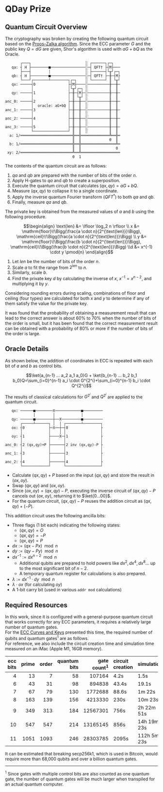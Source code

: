 # QDay Prize

## Quantum Circuit Overview

The cryptography was broken by creating the following quantum circuit based on the [Proos–Zalka algorithm](https://arxiv.org/abs/quant-ph/0301141).
Since the ECC parameter $G$ and the public key $Q=dG$ are given, Shor's algorithm is used with $aG+bQ$ as the Oracle.

```
       ┌───┐                         ░ ┌──────┐┌─┐   
   qa: ┤ H ├────────■────────────────░─┤ QFT† ├┤M├───
       ├───┤        │                ░ ├──────┤└╥┘┌─┐
   qb: ┤ H ├────────■────────────────░─┤ QFT† ├─╫─┤M├
       └───┘┌───────┴────────┐┌─┐    ░ └──────┘ ║ └╥┘
   qx: ─────┤0               ├┤M├────░──────────╫──╫─
            │                │└╥┘┌─┐ ░          ║  ║ 
   qy: ─────┤1               ├─╫─┤M├─░──────────╫──╫─
            │                │ ║ └╥┘ ░          ║  ║ 
anc_0: ─────┤2               ├─╫──╫──░──────────╫──╫─
            │  oracle: aG+bQ │ ║  ║  ░          ║  ║ 
anc_1: ─────┤3               ├─╫──╫──░──────────╫──╫─
            │                │ ║  ║  ░          ║  ║ 
anc_2: ─────┤4               ├─╫──╫──░──────────╫──╫─
            │                │ ║  ║  ░          ║  ║ 
anc_3: ─────┤5               ├─╫──╫──░──────────╫──╫─
            └────────────────┘ ║  ║  ░          ║  ║ 
  a: 1/════════════════════════╬══╬═════════════╩══╬═
                               ║  ║             0  ║ 
  b: 1/════════════════════════╬══╬════════════════╩═
                               ║  ║                0 
 xy: 2/════════════════════════╩══╩══════════════════
                               0  1                  
```

The contents of the quantum circuit are as follows:

1.   $qa$ and $qb$ are prepared with the number of bits of the order $n$.
2.   Apply H-gates to $qa$ and $qb$ to create a superposition.
3.   Execute the quantum circuit that calculates $(qx, qy)=aG+bQ$.
4.   Measure $(qx, qy)$ to collapse it to a single coordinate.
5.   Apply the inverse quantum Fourier transform ($QFT^†$) to both $qa$ and $qb$.
6.   Finally, measure $qa$ and $qb$.

The private key is obtained from the measured values of $a$ and $b$ using the following procedure.

```math
\begin{align}
\text{len} &= \lfloor \log_2 n \rfloor \\
x &= \mathrm{floor}\!\Bigg(\frac{a \cdot n}{2^{\text{len}}}\Bigg), \mathrm{ceil}\!\Bigg(\frac{a \cdot n}{2^{\text{len}}}\Bigg) \\
y &= \mathrm{floor}\!\Bigg(\frac{b \cdot n}{2^{\text{len}}}\Bigg), \mathrm{ceil}\!\Bigg(\frac{b \cdot n}{2^{\text{len}}}\Bigg) \\d &= x^{-1} \cdot y \pmod{n}
\end{align}
```

1. Let $len$ be the number of bits of the order $n$.
2. Scale $a$ to fit the range from $2^{\text{len}}$ to $n$.
3. Similarly, scale $b$.
4. Find the private key $d$ by calculating the inverse of $x$, $x^{-1}=x^{n-2}$, and multiplying it by $y$.

Considering rounding errors during scaling, combinations of floor and ceiling (four types) are calculated for both $x$ and $y$ to determine if any of them satisfy the value for the private key.

It was found that the probability of obtaining a measurement result that can lead to the correct answer is about 60% to 70% when the number of bits of the order is small, but it has been found that the correct measurement result can be obtained with a probability of 80% or more if the number of bits of the order is large.

## Oracle Details

As shown below, the addition of coordinates in ECC is repeated with each bit of $a$ and $b$ as control bits.

```math
\ket{a_{n-1} ... a_2 a_1 a_0}G + \ket{b_{n-1} ... b_2 b_1 b_0}Q=\sum_{i=0}^{n-1} a_i \cdot G^{2^i}+\sum_{i=0}^{n-1} b_i \cdot Q^{2^i}
```

The results of classical calculations for $G^{2^i}$ and $Q^{2^i}$ are applied to the quantum circuit.

```
   qx: ──────■────────X────────────■─────────
             │        │            │         
   qy: ──────■────────┼──X─────────■─────────
       ┌─────┴──────┐ │  │ ┌───────┴────────┐
   ox: ┤0           ├─X──┼─┤0               ├
       │            │    │ │                │
   oy: ┤1           ├────X─┤1               ├
       │            │      │                │
anc_0: ┤2 (qx,qy)+P ├──────┤2 inv (qx,qy)-P ├
       │            │      │                │
anc_1: ┤3           ├──────┤3               ├
       │            │      │                │
anc_2: ┤4           ├──────┤4               ├
       └────────────┘      └────────────────┘
```

-   Calculate $(qx, qy)+P$ based on the input $(qx, qy)$ and store the result in $(ox, oy)$.
-   Swap $(qx, qy)$ and $(ox, oy)$.
-   Since $(ox, oy)=(qx, qy)-P$, executing the inverse circuit of $(qx, qy)-P$ cancels out $(ox, oy)$, returning it to $\ket{0...00}$.
-   For the quantum circuit, $(qx, qy)-P$ reuses the addition circuit as $(qx, qy)+(-P)$.

This addition circuit uses the following ancilla bits:

- Three flags (1 bit each) indicating the following states:
    - $(qx, qy)=O$
    - $(qx, qy)=-P$
    - $(qx, qy)=P$
- $dx:=(qx-Px) \mod{n}$
- $dy:=(qy-Py) \mod{n}$
- $dx^{-1}:=dx^{n-2} \mod{n}$
    - Additional qubits are prepared to hold powers like $dx^2,dx^4,dx^8...$ up to the most significant bit of $n-2$.
    - A temporary quantum register for calculations is also prepared.
- $\lambda:=dx^{-1} \cdot dy \mod{n}$
- $\lambda \cdot ox$ (for calculating $oy$)
- A 1-bit carry bit (used in various `addr mod` calculations)

## Required Resources

In this work, since it is configured with a general-purpose quantum circuit that works correctly for any ECC parameters, it requires a relatively large number of quantum gates.  
For the [ECC Curves and Keys](https://www.qdayprize.org/curves.txt) presented this time, the required number of qubits and quantum gates<sup>1</sup> are as follows.  
For reference, we also include the circuit creation time and simulation time measured on an iMac (Apple M1, 16GB memory).

|ecc bits|prime|order|quantum bits|gate count<sup>1</sup>|circuit creation|simulation|
|--:|--:|--:|--:|--:|:--|:--|
|4|13|7|58|107164|4.2s|1.5s|
|6|43|31|98|894838|43.4s|19.1s|
|7|67|79|130|1772688|88.6s|1m 22s|
|8|163|139|156|4213330|230s|10m 23s|
|9|349|313|184|12567301|756s|2h 22m 51s|
|10|547|547|214|13165145|856s|14h 19m 23s|
|11|1051|1093|246|28303785|2095s|112h 5m 23s|

It can be estimated that breaking secp256k1, which is used in Bitcoin, would require more than 68,000 qubits and over a billion quantum gates.

---

<sup>1</sup> Since gates with multiple control bits are also counted as one quantum gate, the number of quantum gates will be much larger when transpiled for an actual quantum computer.
